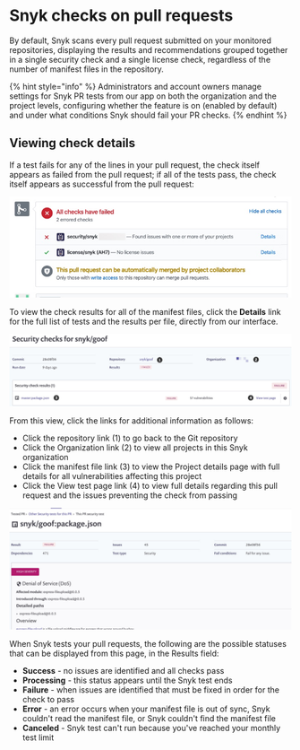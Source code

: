 # Snyk checks on pull requests

By default, Snyk scans every pull request submitted on your monitored repositories, displaying the results and recommendations grouped together in a single security check and a single license check, regardless of the number of manifest files in the repository.

{% hint style="info" %}
Administrators and account owners manage settings for Snyk PR tests from our app on both the organization and the project levels, configuring whether the feature is on \(enabled by default\) and under what conditions Snyk should fail your PR checks.
{% endhint %}

## Viewing check details

If a test fails for any of the lines in your pull request, the check itself appears as failed from the pull request; if all of the tests pass, the check itself appears as successful from the pull request:

![](../../.gitbook/assets/uuid-08a4b511-c3a4-49ed-1bd2-e234a51c126c-en.jpeg)

To view the check results for all of the manifest files, click the **Details** link for the full list of tests and the results per file, directly from our interface.

![](../../.gitbook/assets/uuid-c65f2c6c-d6ad-0fa5-5a0e-6ca0a8f8eeaa-en.jpeg)

From this view, click the links for additional information as follows:

* Click the repository link \(1\) to go back to the Git repository
* Click the Organization link \(2\) to view all projects in this Snyk organization
* Click the manifest file link \(3\) to view the Project details page with full details for all vulnerabilities affecting this project
* Click the View test page link \(4\) to view full details regarding this pull request and the issues preventing the check from passing

![](../../.gitbook/assets/uuid-617d6ed9-3571-1913-ca32-f30d2f0b3138-en.jpg)

When Snyk tests your pull requests, the following are the possible statuses that can be displayed from this page, in the Results field:

* **Success** - no issues are identified and all checks pass
* **Processing** - this status appears until the Snyk test ends
* **Failure** - when issues are identified that must be fixed in order for the check to pass
* **Error** - an error occurs when your manifest file is out of sync, Snyk couldn't read the manifest file, or Snyk couldn't find the manifest file
* **Canceled** - Snyk test can't run because you've reached your monthly test limit

